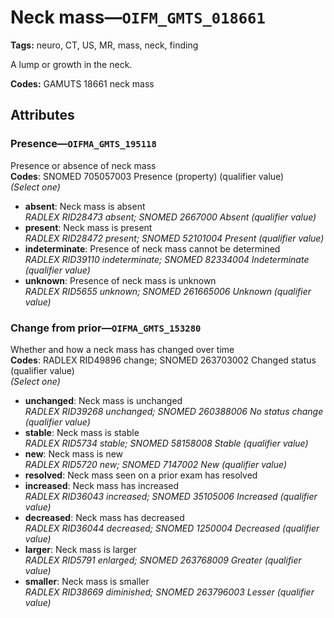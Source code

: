 # Neck mass—`OIFM_GMTS_018661`

**Tags:** neuro, CT, US, MR, mass, neck, finding

A lump or growth in the neck.

**Codes:** GAMUTS 18661 neck mass

## Attributes

### Presence—`OIFMA_GMTS_195118`

Presence or absence of neck mass  
**Codes**: SNOMED 705057003 Presence (property) (qualifier value)  
*(Select one)*

- **absent**: Neck mass is absent  
_RADLEX RID28473 absent; SNOMED 2667000 Absent (qualifier value)_
- **present**: Neck mass is present  
_RADLEX RID28472 present; SNOMED 52101004 Present (qualifier value)_
- **indeterminate**: Presence of neck mass cannot be determined  
_RADLEX RID39110 indeterminate; SNOMED 82334004 Indeterminate (qualifier value)_
- **unknown**: Presence of neck mass is unknown  
_RADLEX RID5655 unknown; SNOMED 261665006 Unknown (qualifier value)_

### Change from prior—`OIFMA_GMTS_153280`

Whether and how a neck mass has changed over time  
**Codes**: RADLEX RID49896 change; SNOMED 263703002 Changed status (qualifier value)  
*(Select one)*

- **unchanged**: Neck mass is unchanged  
_RADLEX RID39268 unchanged; SNOMED 260388006 No status change (qualifier value)_
- **stable**: Neck mass is stable  
_RADLEX RID5734 stable; SNOMED 58158008 Stable (qualifier value)_
- **new**: Neck mass is new  
_RADLEX RID5720 new; SNOMED 7147002 New (qualifier value)_
- **resolved**: Neck mass seen on a prior exam has resolved  
- **increased**: Neck mass has increased  
_RADLEX RID36043 increased; SNOMED 35105006 Increased (qualifier value)_
- **decreased**: Neck mass has decreased  
_RADLEX RID36044 decreased; SNOMED 1250004 Decreased (qualifier value)_
- **larger**: Neck mass is larger  
_RADLEX RID5791 enlarged; SNOMED 263768009 Greater (qualifier value)_
- **smaller**: Neck mass is smaller  
_RADLEX RID38669 diminished; SNOMED 263796003 Lesser (qualifier value)_